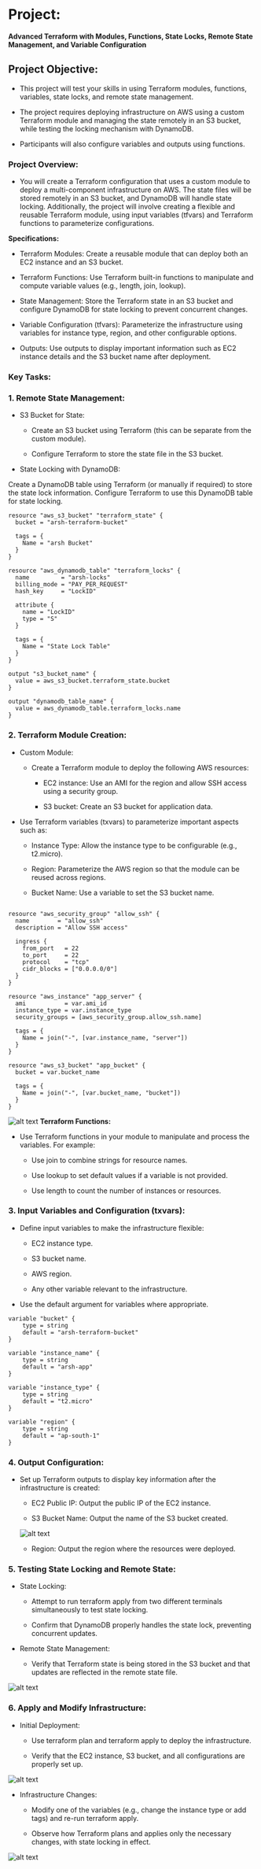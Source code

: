 # Project: 

**Advanced Terraform with Modules, Functions, State Locks, Remote State Management, and Variable Configuration**

## Project Objective:

+ This project will test your skills in using Terraform modules, functions, variables, state locks, and remote state management. 

+ The project requires deploying infrastructure on AWS using a custom Terraform module and managing the state remotely in an S3 bucket, while testing the locking mechanism with DynamoDB. 

+ Participants will also configure variables and outputs using functions.

### Project Overview:


+ You will create a Terraform configuration that uses a custom module to deploy a multi-component infrastructure on AWS. The state files will be stored remotely in an S3 bucket, and DynamoDB will handle state locking. Additionally, the project will involve creating a flexible and reusable Terraform module, using input variables (tfvars) and Terraform functions to parameterize configurations.

**Specifications:**

+ Terraform Modules: Create a reusable module that can deploy both an EC2 instance and an S3 bucket.

+ Terraform Functions: Use Terraform built-in functions to manipulate and compute variable values (e.g., length, join, lookup).

+ State Management: Store the Terraform state in an S3 bucket and configure DynamoDB for state locking to prevent concurrent changes.

+ Variable Configuration (tfvars): Parameterize the infrastructure using variables for instance type, region, and other configurable options.

+ Outputs: Use outputs to display important information such as EC2 instance details and the S3 bucket name after deployment.

### Key Tasks:

### 1. Remote State Management:

+ S3 Bucket for State:

    + Create an S3 bucket using Terraform (this can be separate from the custom module).

    + Configure Terraform to store the state file in the S3 bucket.

+ State Locking with DynamoDB:

Create a DynamoDB table using Terraform (or manually if required) to store the state lock information.
Configure Terraform to use this DynamoDB table for state locking.

```hcl
resource "aws_s3_bucket" "terraform_state" {
  bucket = "arsh-terraform-bucket"

  tags = {
    Name = "arsh Bucket"
  }
}

resource "aws_dynamodb_table" "terraform_locks" {
  name         = "arsh-locks"
  billing_mode = "PAY_PER_REQUEST"
  hash_key     = "LockID"

  attribute {
    name = "LockID"
    type = "S"
  }

  tags = {
    Name = "State Lock Table"
  }
}

output "s3_bucket_name" {
  value = aws_s3_bucket.terraform_state.bucket
}

output "dynamodb_table_name" {
  value = aws_dynamodb_table.terraform_locks.name
}
```

### 2. Terraform Module Creation:

+ Custom Module:

    + Create a Terraform module to deploy the following AWS resources:

        + EC2 instance: Use an AMI for the region and allow SSH access using a security group.

        + S3 bucket: Create an S3 bucket for application data.


+ Use Terraform variables (txvars) to parameterize important aspects such as:
    
    + Instance Type: Allow the instance type to be configurable (e.g., t2.micro).
    
    + Region: Parameterize the AWS region so that the module can be reused across regions.
    
    + Bucket Name: Use a variable to set the S3 bucket name.


```hcl

resource "aws_security_group" "allow_ssh" {
  name        = "allow_ssh"
  description = "Allow SSH access"

  ingress {
    from_port   = 22
    to_port     = 22
    protocol    = "tcp"
    cidr_blocks = ["0.0.0.0/0"]
  }
}

resource "aws_instance" "app_server" {
  ami           = var.ami_id
  instance_type = var.instance_type
  security_groups = [aws_security_group.allow_ssh.name]

  tags = {
    Name = join("-", [var.instance_name, "server"])
  }
}

resource "aws_s3_bucket" "app_bucket" {
  bucket = var.bucket_name

  tags = {
    Name = join("-", [var.bucket_name, "bucket"])
  }
}

```

![alt text](<images/Screenshot from 2024-08-30 16-48-32.png>)
**Terraform Functions:**

+ Use Terraform functions in your module to manipulate and process the variables. For example:
    
    + Use join to combine strings for resource names.
    
    + Use lookup to set default values if a variable is not provided.
    
    + Use length to count the number of instances or resources.


### 3. Input Variables and Configuration (txvars):
+ Define input variables to make the infrastructure flexible:
    
    + EC2 instance type.
    
    + S3 bucket name.
    
    + AWS region.
    
    + Any other variable relevant to the infrastructure.

+ Use the default argument for variables where appropriate.

```hcl
variable "bucket" {
    type = string
    default = "arsh-terraform-bucket"
}

variable "instance_name" {
    type = string
    default = "arsh-app"
}

variable "instance_type" {
    type = string
    default = "t2.micro"
}

variable "region" {
    type = string
    default = "ap-south-1"
}
```

### 4. Output Configuration:

+ Set up Terraform outputs to display key information after the infrastructure is created:
    
    + EC2 Public IP: Output the public IP of the EC2 instance.
 
    + S3 Bucket Name: Output the name of the S3 bucket created.

    ![alt text](<images/Screenshot from 2024-08-30 16-50-16.png>)
    
    + Region: Output the region where the resources were deployed.

### 5. Testing State Locking and Remote State:

+ State Locking:
    
    + Attempt to run terraform apply from two different terminals simultaneously to test state locking.
    
    + Confirm that DynamoDB properly handles the state lock, preventing concurrent updates.

+ Remote State Management:

    + Verify that Terraform state is being stored in the S3 bucket and that updates are reflected in the remote state file.

![alt text](<images/Screenshot from 2024-08-30 16-50-59.png>)




### 6. Apply and Modify Infrastructure:

+ Initial Deployment:
    
    + Use terraform plan and terraform apply to deploy the infrastructure.
    
    + Verify that the EC2 instance, S3 bucket, and all configurations are properly set up.

![alt text](<images/Screenshot from 2024-08-31 08-32-28.png>)

+ Infrastructure Changes:
    
    + Modify one of the variables (e.g., change the instance type or add tags) and re-run terraform apply.
    
    + Observe how Terraform plans and applies only the necessary changes, with state locking in effect.

![alt text](<images/Screenshot from 2024-08-30 16-52-26.png>)